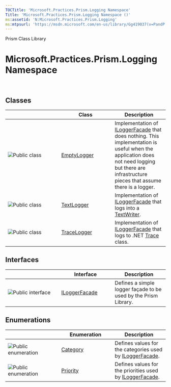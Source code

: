 ```yaml
---
TOCTitle: 'Microsoft.Practices.Prism.Logging Namespace'
Title: 'Microsoft.Practices.Prism.Logging Namespace ()'
ms:assetid: 'N:Microsoft.Practices.Prism.Logging'
ms:mtpsurl: 'https://msdn.microsoft.com/en-us/library/Gg419037(v=PandP.50)'
---
```


Prism Class Library

Microsoft.Practices.Prism.Logging Namespace
===========================================

 

Classes
-------

<span id="classToggle"></span>
<table>
<colgroup>
<col width="33%" />
<col width="33%" />
<col width="33%" />
</colgroup>
<thead>
<tr class="header">
<th> </th>
<th>Class</th>
<th>Description</th>
</tr>
</thead>
<tbody>
<tr class="odd">
<td><img src="https://msdn.microsoft.com/en-us/Gg419037.pubclass(en-us,PandP.50).gif" title="Public class" /></td>
<td><a href="https://msdn.microsoft.com/t:microsoft.practices.prism.logging.emptylogger">EmptyLogger</a></td>
<td><div class="summary">
Implementation of <a href="https://msdn.microsoft.com/t:microsoft.practices.prism.logging.iloggerfacade">ILoggerFacade</a> that does nothing. This implementation is useful when the application does not need logging but there are infrastructure pieces that assume there is a logger.
</div></td>
</tr>
<tr class="even">
<td><img src="https://msdn.microsoft.com/en-us/Gg419037.pubclass(en-us,PandP.50).gif" title="Public class" /></td>
<td><a href="https://msdn.microsoft.com/t:microsoft.practices.prism.logging.textlogger">TextLogger</a></td>
<td><div class="summary">
Implementation of <a href="https://msdn.microsoft.com/t:microsoft.practices.prism.logging.iloggerfacade">ILoggerFacade</a> that logs into a <a href="http://msdn2.microsoft.com/en-us/library/ywxh2328">TextWriter</a>.
</div></td>
</tr>
<tr class="odd">
<td><img src="https://msdn.microsoft.com/en-us/Gg419037.pubclass(en-us,PandP.50).gif" title="Public class" /></td>
<td><a href="https://msdn.microsoft.com/t:microsoft.practices.prism.logging.tracelogger">TraceLogger</a></td>
<td><div class="summary">
Implementation of <a href="https://msdn.microsoft.com/t:microsoft.practices.prism.logging.iloggerfacade">ILoggerFacade</a> that logs to .NET <a href="http://msdn2.microsoft.com/en-us/library/36hhw2t6">Trace</a> class.
</div></td>
</tr>
</tbody>
</table>

Interfaces
----------

<span id="interfaceToggle"></span>
<table>
<colgroup>
<col width="33%" />
<col width="33%" />
<col width="33%" />
</colgroup>
<thead>
<tr class="header">
<th> </th>
<th>Interface</th>
<th>Description</th>
</tr>
</thead>
<tbody>
<tr class="odd">
<td><img src="https://msdn.microsoft.com/en-us/Gg419037.pubinterface(en-us,PandP.50).gif" title="Public interface" /></td>
<td><a href="https://msdn.microsoft.com/t:microsoft.practices.prism.logging.iloggerfacade">ILoggerFacade</a></td>
<td><div class="summary">
Defines a simple logger façade to be used by the Prism Library.
</div></td>
</tr>
</tbody>
</table>

Enumerations
------------

<span id="enumerationToggle"></span>
<table>
<colgroup>
<col width="33%" />
<col width="33%" />
<col width="33%" />
</colgroup>
<thead>
<tr class="header">
<th> </th>
<th>Enumeration</th>
<th>Description</th>
</tr>
</thead>
<tbody>
<tr class="odd">
<td><img src="https://msdn.microsoft.com/en-us/Gg419037.pubenumeration(en-us,PandP.50).gif" title="Public enumeration" /></td>
<td><a href="https://msdn.microsoft.com/t:microsoft.practices.prism.logging.category">Category</a></td>
<td><div class="summary">
Defines values for the categories used by <a href="https://msdn.microsoft.com/t:microsoft.practices.prism.logging.iloggerfacade">ILoggerFacade</a>.
</div></td>
</tr>
<tr class="even">
<td><img src="https://msdn.microsoft.com/en-us/Gg419037.pubenumeration(en-us,PandP.50).gif" title="Public enumeration" /></td>
<td><a href="https://msdn.microsoft.com/t:microsoft.practices.prism.logging.priority">Priority</a></td>
<td><div class="summary">
Defines values for the priorities used by <a href="https://msdn.microsoft.com/t:microsoft.practices.prism.logging.iloggerfacade">ILoggerFacade</a>.
</div></td>
</tr>
</tbody>
</table>
